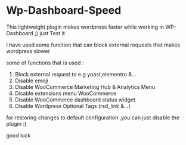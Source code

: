 # Wp-Dashboard-Speed
This lightweight plugin makes wordpress faster while working in WP-Dashboard ;) just Test it

I have used some function that can block external requests that makes wordpress slower

some of functions that is used :

1. Block external request to e.g yoast,elementro &...
2. Disable emoji
3. Disable WooCommerce Marketing Hub & Analytics Menu
4. Disable extensions menu WooCommerce
5. Disable WooCommerce dashboard status widget
6. Disable Wordpress Optional Tags (rsd_link &...)


for restoring changes to default configuration ,you can just disable the plugin :)

good luck
